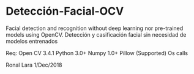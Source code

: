 # Detección-Facial-OCV
Facial detection and recognition without deep learning nor pre-trained models using OpenCV.
Detección y casificación facial sin necesidad de modelos entrenados

Req:
Open CV 3.4.1
Python 3.0+
Numpy 1.0+
Pillow (Supported)
Os calls

Ronal Lara 1/Dec/2018

